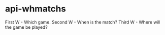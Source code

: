 ﻿# api-whmatchs

First W - Which game.
Second W - When is the match?
Third W - Where will the game be played?
